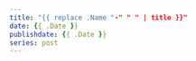 ```yaml
---
title: "{{ replace .Name "-" " " | title }}"
date: {{ .Date }}
publishdate: {{ .Date }}
series: post
---
```


